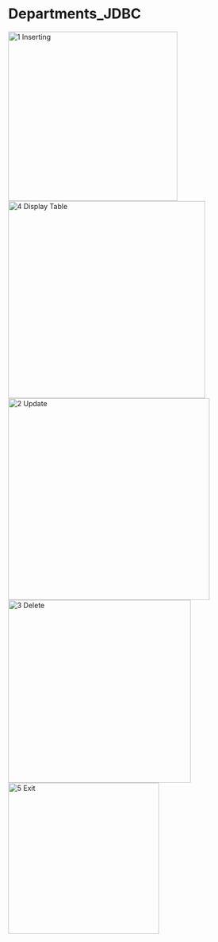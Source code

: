 # Departments_JDBC
<img width="341" alt="1 Inserting" src="https://github.com/AnthyushT/Departments_JDBC/assets/88778750/aace623f-3ada-4720-94d1-cfbb1086ab3b">
<img width="397" alt="4 Display Table" src="https://github.com/AnthyushT/Departments_JDBC/assets/88778750/0070f8c7-13c7-402a-a145-0d1288c19aff">
<img width="406" alt="2 Update" src="https://github.com/AnthyushT/Departments_JDBC/assets/88778750/8b36fa22-4cb7-468d-9cf9-ce06c5a5fec1">
<img width="368" alt="3 Delete" src="https://github.com/AnthyushT/Departments_JDBC/assets/88778750/da15a993-0150-4f39-82eb-ba5215100be2">
<img width="304" alt="5 Exit" src="https://github.com/AnthyushT/Departments_JDBC/assets/88778750/0883d6cd-19a8-424d-8889-27d5ea806a6d">
